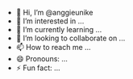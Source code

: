 - 👋 Hi, I’m @anggieunike
- 👀 I’m interested in ...
- 🌱 I’m currently learning ...
- 💞️ I’m looking to collaborate on ...
- 📫 How to reach me ...
- 😄 Pronouns: ...
- ⚡ Fun fact: ...

<!---
anggieunike/anggieunike is a ✨ special ✨ repository because its `README.md` (this file) appears on your GitHub profile.
You can click the Preview link to take a look at your changes.
--->
